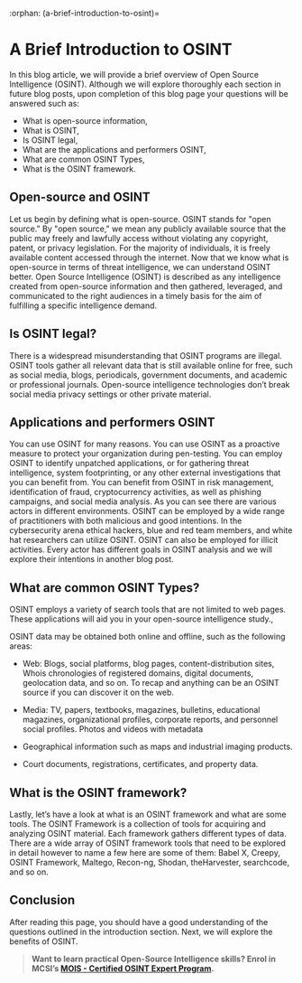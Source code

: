 :orphan:
(a-brief-introduction-to-osint)=
# A Brief Introduction to OSINT
 
In this blog article, we will provide a brief overview of Open Source Intelligence (OSINT). Although we will explore thoroughly each section in future blog posts, upon completion of this blog page your questions will be answered such as:

- What is open-source information,
- What is OSINT,
- Is OSINT legal,
- What are the applications and performers OSINT,
- What are common OSINT Types,
- What is the OSINT framework.

## Open-source and OSINT

Let us begin by defining what is open-source. OSINT stands for "open source." By "open source," we mean any publicly available source that the public may freely and lawfully access without violating any copyright, patent, or privacy legislation. For the majority of individuals, it is freely available content accessed through the internet. Now that we know what is open-source in terms of threat intelligence, we can understand OSINT better. Open Source Intelligence (OSINT) is described as any intelligence created from open-source information and then gathered, leveraged, and communicated to the right audiences in a timely basis for the aim of fulfilling a specific intelligence demand.

## Is OSINT legal?

There is a widespread misunderstanding that OSINT programs are illegal. OSINT tools gather all relevant data that is still available online for free, such as social media, blogs, periodicals, government documents, and academic or professional journals. Open-source intelligence technologies don’t break social media privacy settings or other private material.

## Applications and performers OSINT

You can use OSINT for many reasons. You can use OSINT as a proactive measure to protect your organization during pen-testing. You can employ OSINT to identify unpatched applications, or for gathering threat intelligence, system footprinting, or any other external investigations that you can benefit from. You can benefit from OSINT in risk management, identification of fraud, cryptocurrency activities, as well as phishing campaigns, and social media analysis. As you can see there are various actors in different environments. OSINT can be employed by a wide range of practitioners with both malicious and good intentions. In the cybersecurity arena ethical hackers, blue and red team members, and white hat researchers can utilize OSINT. OSINT can also be employed for illicit activities. Every actor has different goals in OSINT analysis and we will explore their intentions in another blog post.

## What are common OSINT Types?

OSINT employs a variety of search tools that are not limited to web pages. These applications will aid you in your open-source intelligence study.,

OSINT data may be obtained both online and offline, such as the following areas:

- Web: Blogs, social platforms, blog pages, content-distribution sites, Whois chronologies of registered domains, digital documents, geolocation data, and so on. To recap and anything can be an OSINT source if you can discover it on the web.

- Media: TV, papers, textbooks, magazines, bulletins, educational magazines, organizational profiles, corporate reports, and personnel social profiles.
  Photos and videos with metadata
- Geographical information such as maps and industrial imaging products.
- Court documents, registrations, certificates, and property data.

## What is the OSINT framework?

Lastly, let’s have a look at what is an OSINT framework and what are some tools. The OSINT Framework is a collection of tools for acquiring and analyzing OSINT material. Each framework gathers different types of data. There are a wide array of OSINT framework tools that need to be explored in detail however to name a few here are some of them: Babel X, Creepy, OSINT Framework, Maltego, Recon-ng, Shodan, theHarvester, searchcode, and so on.

## Conclusion

After reading this page, you should have a good understanding of the questions outlined in the introduction section. Next, we will explore the benefits of OSINT.

> **Want to learn practical Open-Source Intelligence skills? Enrol in MCSI’s [MOIS - Certified OSINT Expert Program](https://www.mosse-institute.com/certifications/mois-certified-osint-expert.html).**